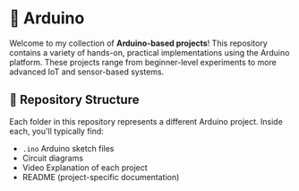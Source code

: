 # 🔌 Arduino 

Welcome to my collection of **Arduino-based projects**! This repository contains a variety of hands-on, practical implementations using the Arduino platform. These projects range from beginner-level experiments to more advanced IoT and sensor-based systems.

## 📁 Repository Structure

Each folder in this repository represents a different Arduino project. Inside each, you'll typically find:
- `.ino` Arduino sketch files
- Circuit diagrams 
- Video  Explanation of each project
- README (project-specific documentation)

